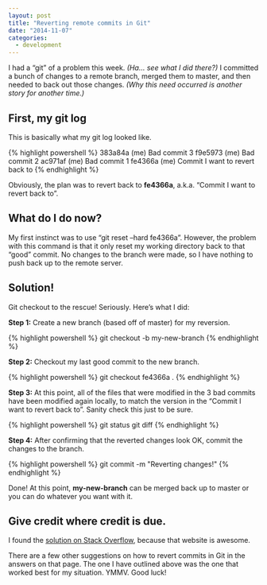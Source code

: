 ```yaml
---
layout: post
title: "Reverting remote commits in Git"
date: "2014-11-07"
categories:
  - development
---
```


I had a “git” of a problem this week.  _(Ha... see what I did there?)_ I committed a bunch of changes to a remote branch, merged them to master, and then needed to back out those changes.  _(Why this need occurred is another story for another time.)_

## First, my git log

This is basically what my git log looked like.

{% highlight powershell %}
383a84a (me) Bad commit 3
f9e5973 (me) Bad commit 2
ac971af (me) Bad commit 1
fe4366a (me) Commit I want to revert back to
{% endhighlight %}

Obviously, the plan was to revert back to __fe4366a__, a.k.a. “Commit I want to revert back to”.

## What do I do now?

My first instinct was to use “git reset –hard fe4366a”.  However, the problem with this command is that it only reset my working directory back to that “good” commit.  No changes to the branch were made, so I have nothing to push back up to the remote server.

## Solution!

Git checkout to the rescue!  Seriously.  Here’s what I did:

__Step 1:__ Create a new branch (based off of master) for my reversion.

{% highlight powershell %}
git checkout -b my-new-branch
{% endhighlight %}

__Step 2:__ Checkout my last good commit to the new branch.

{% highlight powershell %}
git checkout fe4366a .
{% endhighlight %}

__Step 3:__ At this point, all of the files that were modified in the 3 bad commits have been modified again locally, to match the version in the “Commit I want to revert back to”.  Sanity check this just to be sure.

{% highlight powershell %}
git status
git diff
{% endhighlight %}

__Step 4:__ After confirming that the reverted changes look OK, commit the changes to the branch.

{% highlight powershell %}
git commit -m "Reverting changes!"
{% endhighlight %}

Done!  At this point, __my-new-branch__ can be merged back up to master or you can do whatever you want with it.

## Give credit where credit is due.

I found the [solution on Stack Overflow](https://stackoverflow.com/questions/4114095/how-do-i-revert-a-git-repository-to-a-previous-commit), because that website is awesome.

There are a few other suggestions on how to revert commits in Git in the answers on that page.  The one I have outlined above was the one that worked best for my situation.  YMMV.  Good luck!
